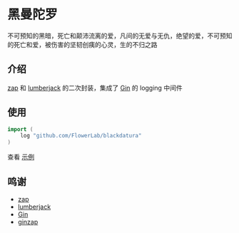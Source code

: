 # 黑曼陀罗

不可预知的黑暗，死亡和颠沛流离的爱，凡间的无爱与无仇，绝望的爱，不可预知的死亡和爱，被伤害的坚韧创痍的心灵，生的不归之路

## 介绍

[zap][1] 和 [lumberjack][2] 的二次封装，集成了 [Gin][3] 的 logging 中间件


## 使用

```go
import (
	log "github.com/FlowerLab/blackdatura"
)
```

查看 [示例](example/main.go)


## 鸣谢
- [zap][1]
- [lumberjack][2]
- [Gin][3]
- [ginzap][4]


[1]:https://github.com/uber-go/zap
[2]:https://github.com/natefinch/lumberjack
[3]:https://github.com/gin-gonic/gin
[4]:https://github.com/gin-contrib/zap
